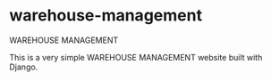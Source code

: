 # warehouse-management
WAREHOUSE MANAGEMENT

This is a very simple WAREHOUSE MANAGEMENT website built with Django.

